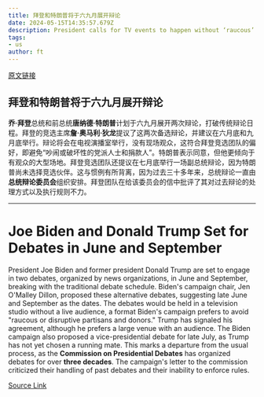 ```yaml
---
title: 拜登和特朗普将于六九月展开辩论
date: 2024-05-15T14:35:57.679Z
description: President calls for TV events to happen without ‘raucous’ live audience
tags: 
- us
author: ft
---
```


[原文链接](https://ft.com/content/a14402ef-2ebc-4581-80a1-678bf0fa5b34)

## 拜登和特朗普将于六九月展开辩论

**乔·拜登**总统和前总统**唐纳德·特朗普**计划于六九月展开两次辩论，打破传统辩论日程。拜登的竞选主席**詹·奥马利·狄龙**提议了这两次备选辩论，并建议在六月底和九月底举行。辩论将会在电视演播室举行，没有现场观众，这符合拜登竞选团队的偏好，即避免“吵闹或破坏性的党派人士和捐款人”。特朗普表示同意，但他更倾向于有观众的大型场地。拜登竞选团队还提议在七月底举行一场副总统辩论，因为特朗普尚未选择竞选伙伴。这与惯例有所背离，因为过去三十多年来，总统辩论一直由**总统辩论委员会**组织安排。拜登团队在给该委员会的信中批评了其对过去辩论的处理方式以及执行规则不力。

---

# Joe Biden and Donald Trump Set for Debates in June and September

President Joe Biden and former president Donald Trump are set to engage in two debates, organized by news organizations, in June and September, breaking with the traditional debate schedule. Biden's campaign chair, Jen O'Malley Dillon, proposed these alternative debates, suggesting late June and September as the dates. The debates would be held in a television studio without a live audience, a format Biden's campaign prefers to avoid "raucous or disruptive partisans and donors." Trump has signaled his agreement, although he prefers a large venue with an audience. The Biden campaign also proposed a vice-presidential debate for late July, as Trump has not yet chosen a running mate. This marks a departure from the usual process, as the **Commission on Presidential Debates** has organized debates for over **three decades**. The campaign's letter to the commission criticized their handling of past debates and their inability to enforce rules.

[Source Link](https://ft.com/content/a14402ef-2ebc-4581-80a1-678bf0fa5b34)


